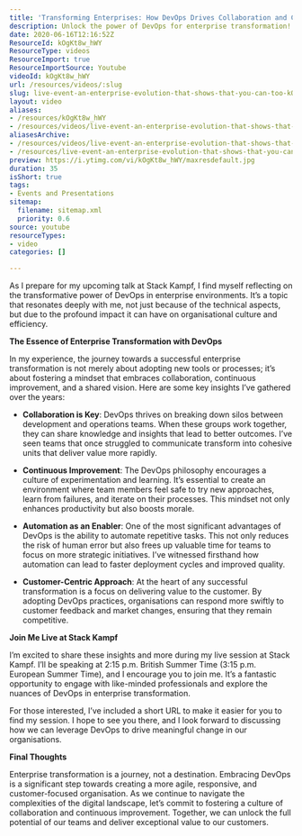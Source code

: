 ```yaml
---
title: 'Transforming Enterprises: How DevOps Drives Collaboration and Continuous Improvement'
description: Unlock the power of DevOps for enterprise transformation! Discover how collaboration, automation, and a customer-centric approach can drive meaningful change.
date: 2020-06-16T12:16:52Z
ResourceId: kOgKt8w_hWY
ResourceType: videos
ResourceImport: true
ResourceImportSource: Youtube
videoId: kOgKt8w_hWY
url: /resources/videos/:slug
slug: live-event-an-enterprise-evolution-that-shows-that-you-can-too-kOgKt8w_hWY
layout: video
aliases:
- /resources/kOgKt8w_hWY
- /resources/videos/live-event-an-enterprise-evolution-that-shows-that-you-can-too
aliasesArchive:
- /resources/videos/live-event-an-enterprise-evolution-that-shows-that-you-can-too
- /resources/live-event-an-enterprise-evolution-that-shows-that-you-can-too
preview: https://i.ytimg.com/vi/kOgKt8w_hWY/maxresdefault.jpg
duration: 35
isShort: true
tags:
- Events and Presentations
sitemap:
  filename: sitemap.xml
  priority: 0.6
source: youtube
resourceTypes:
- video
categories: []

---
```

As I prepare for my upcoming talk at Stack Kampf, I find myself reflecting on the transformative power of DevOps in enterprise environments. It’s a topic that resonates deeply with me, not just because of the technical aspects, but due to the profound impact it can have on organisational culture and efficiency.

**The Essence of Enterprise Transformation with DevOps**

In my experience, the journey towards a successful enterprise transformation is not merely about adopting new tools or processes; it’s about fostering a mindset that embraces collaboration, continuous improvement, and a shared vision. Here are some key insights I’ve gathered over the years:

- **Collaboration is Key**: DevOps thrives on breaking down silos between development and operations teams. When these groups work together, they can share knowledge and insights that lead to better outcomes. I’ve seen teams that once struggled to communicate transform into cohesive units that deliver value more rapidly.

- **Continuous Improvement**: The DevOps philosophy encourages a culture of experimentation and learning. It’s essential to create an environment where team members feel safe to try new approaches, learn from failures, and iterate on their processes. This mindset not only enhances productivity but also boosts morale.

- **Automation as an Enabler**: One of the most significant advantages of DevOps is the ability to automate repetitive tasks. This not only reduces the risk of human error but also frees up valuable time for teams to focus on more strategic initiatives. I’ve witnessed firsthand how automation can lead to faster deployment cycles and improved quality.

- **Customer-Centric Approach**: At the heart of any successful transformation is a focus on delivering value to the customer. By adopting DevOps practices, organisations can respond more swiftly to customer feedback and market changes, ensuring that they remain competitive.

**Join Me Live at Stack Kampf**

I’m excited to share these insights and more during my live session at Stack Kampf. I’ll be speaking at 2:15 p.m. British Summer Time (3:15 p.m. European Summer Time), and I encourage you to join me. It’s a fantastic opportunity to engage with like-minded professionals and explore the nuances of DevOps in enterprise transformation.

For those interested, I’ve included a short URL to make it easier for you to find my session. I hope to see you there, and I look forward to discussing how we can leverage DevOps to drive meaningful change in our organisations.

**Final Thoughts**

Enterprise transformation is a journey, not a destination. Embracing DevOps is a significant step towards creating a more agile, responsive, and customer-focused organisation. As we continue to navigate the complexities of the digital landscape, let’s commit to fostering a culture of collaboration and continuous improvement. Together, we can unlock the full potential of our teams and deliver exceptional value to our customers.
